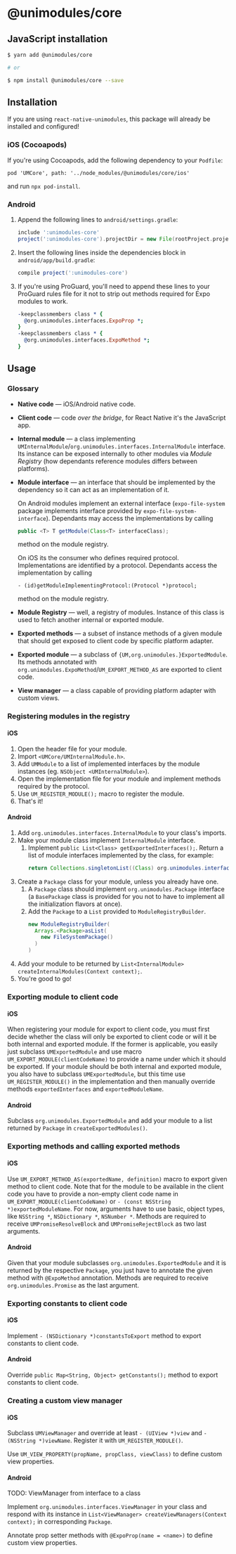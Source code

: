 # @unimodules/core

## JavaScript installation

```sh
$ yarn add @unimodules/core

# or

$ npm install @unimodules/core --save
```

## Installation

If you are using `react-native-unimodules`, this package will already be installed and configured!

### iOS (Cocoapods)

If you're using Cocoapods, add the following dependency to your `Podfile`:

`pod 'UMCore', path: '../node_modules/@unimodules/core/ios'`

and run `npx pod-install`.

### Android

1.  Append the following lines to `android/settings.gradle`:
    ```gradle
    include ':unimodules-core'
    project(':unimodules-core').projectDir = new File(rootProject.projectDir, '../node_modules/@unimodules/core/android')
    ```
2.  Insert the following lines inside the dependencies block in `android/app/build.gradle`:
    ```gradle
    compile project(':unimodules-core')
    ```
3.  If you're using ProGuard, you'll need to append these lines to your ProGuard rules file for it not to strip out methods required for Expo modules to work.
    ```pro
    -keepclassmembers class * {
      @org.unimodules.interfaces.ExpoProp *;
    }
    -keepclassmembers class * {
      @org.unimodules.interfaces.ExpoMethod *;
    }
    ```

## Usage

### Glossary

- **Native code** — iOS/Android native code.
- **Client code** — code _over the bridge_, for React Native it's the JavaScript app.
- **Internal module** — a class implementing `UMInternalModule`/`org.unimodules.interfaces.InternalModule` interface. Its instance can be exposed internally to other modules via *Module Registry* (how dependants reference modules differs between platforms).
- **Module interface** — an interface that should be implemented by the dependency so it can act as an implementation of it.

    On Android modules implement an external interface (`expo-file-system` package implements interface provided by `expo-file-system-interface`). Dependants may access the implementations by calling
    ```java
    public <T> T getModule(Class<T> interfaceClass);
    ```
    method on the module registry.

    On iOS its the consumer who defines required protocol. Implementations are identified by a protocol. Dependants access the implementation by calling
    ```objc
    - (id)getModuleImplementingProtocol:(Protocol *)protocol;
    ```
    method on the module registry.
- **Module Registry** — well, a registry of modules. Instance of this class is used to fetch another internal or exported module.
- **Exported methods** — a subset of instance methods of a given module that should get exposed to client code by specific platform adapter.
- **Exported module** — a subclass of `{UM,org.unimodules.}ExportedModule`. Its methods annotated with `org.unimodules.ExpoMethod`/`UM_EXPORT_METHOD_AS` are exported to client code.
- **View manager** — a class capable of providing platform adapter with custom views.

### Registering modules in the registry

#### iOS

1. Open the header file for your module.
2. Import `<UMCore/UMInternalModule.h>`.
3. Add `UMModule` to a list of implemented interfaces by the module instances (eg. `NSObject <UMInternalModule>`). 
4. Open the implementation file for your module and implement methods required by the protocol.
5. Use `UM_REGISTER_MODULE();` macro to register the module.
6. That's it!

#### Android

1. Add `org.unimodules.interfaces.InternalModule` to your class's imports.
2. Make your module class implement `InternalModule` interface.
    1. Implement `public List<Class> getExportedInterfaces();`. Return a list of module interfaces implemented by the class, for example:
        ```java
        return Collections.singletonList((Class) org.unimodules.interfaces.filesystem.FileSystem.class);
        ```
3. Create a `Package` class for your module, unless you already have one.
    1. A `Package` class should implement `org.unimodules.Package` interface (a `BasePackage` class is provided for you not to have to implement all the initialization flavors at once).
    2. Add the `Package` to a `List` provided to `ModuleRegistryBuilder`.
        ```java
        new ModuleRegistryBuilder(
          Arrays.<Package>asList(
            new FileSystemPackage()
          )
        )
        ```
4. Add your module to be returned by `List<InternalModule> createInternalModules(Context context);`.
5. You're good to go!

### Exporting module to client code

#### iOS

When registering your module for export to client code, you must first decide whether the class will only be exported to client code or will it be both internal and exported module. If the former is applicable, you easily just subclass `UMExportedModule` and use macro `UM_EXPORT_MODULE(clientCodeName)` to provide a name under which it should be exported. If your module should be both internal and exported module, you also have to subclass `UMExportedModule`, but this time use `UM_REGISTER_MODULE()` in the implementation and then manually override methods `exportedInterfaces` and `exportedModuleName`.

#### Android

Subclass `org.unimodules.ExportedModule` and add your module to a list returned by `Package` in `createExportedModules()`.

### Exporting methods and calling exported methods

#### iOS

Use `UM_EXPORT_METHOD_AS(exportedName, definition)` macro to export given method to client code. Note that for the module to be available in the client code you have to provide a non-empty client code name in `UM_EXPORT_MODULE(clientCodeName)` or `- (const NSString *)exportedModuleName`. For now, arguments have to use basic, object types, like `NSString *`, `NSDictionary *`, `NSNumber *`. Methods are required to receive `UMPromiseResolveBlock` and `UMPromiseRejectBlock` as two last arguments.

#### Android

Given that your module subclasses `org.unimodules.ExportedModule` and it is returned by the respective `Package`, you just have to annotate the given method with `@ExpoMethod` annotation. Methods are required to receive `org.unimodules.Promise` as the last argument.

### Exporting constants to client code

#### iOS

Implement `- (NSDictionary *)constantsToExport` method to export constants to client code.

#### Android

Override `public Map<String, Object> getConstants();` method to export constants to client code.

### Creating a custom view manager

#### iOS

Subclass `UMViewManager` and override at least `- (UIView *)view` and `- (NSString *)viewName`. Register it with `UM_REGISTER_MODULE()`.

Use `UM_VIEW_PROPERTY(propName, propClass, viewClass)` to define custom view properties.

#### Android

TODO: ViewManager from interface to a class

Implement `org.unimodules.interfaces.ViewManager` in your class and respond with its instance in `List<ViewManager> createViewManagers(Context context);` in corresponding `Package`.

Annotate prop setter methods with `@ExpoProp(name = <name>)` to define custom view properties.
